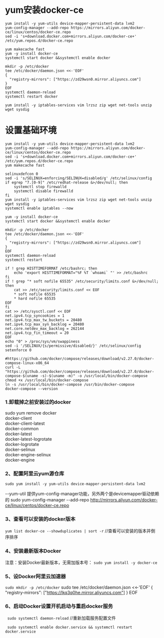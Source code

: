 # yum安装docker-ce

```shell
yum install -y yum-utils device-mapper-persistent-data lvm2
yum-config-manager --add-repo https://mirrors.aliyun.com/docker-ce/linux/centos/docker-ce.repo
sed -i 's+download.docker.com+mirrors.aliyun.com/docker-ce+' /etc/yum.repos.d/docker-ce.repo

yum makecache fast
yum -y install docker-ce
systemctl start docker &&systemctl enable docker

mkdir -p /etc/docker
tee /etc/docker/daemon.json <<-'EOF'
{
  "registry-mirrors": ["https://zd29wsn0.mirror.aliyuncs.com"]
}
EOF
systemctl daemon-reload
systemctl restart docker

yum install -y iptables-services vim lrzsz zip wget net-tools unzip wget sysdig
```



# 设置基础环境

```shell
yum install -y yum-utils device-mapper-persistent-data lvm2
yum-config-manager --add-repo https://mirrors.aliyun.com/docker-ce/linux/centos/docker-ce.repo
sed -i 's+download.docker.com+mirrors.aliyun.com/docker-ce+' /etc/yum.repos.d/docker-ce.repo
yum makecache fast

selinuxdefcon 0
sed -i 's/SELINUX=enforcing/SELINUX=disabled/g' /etc/selinux/config
if egrep "7.[0-9]" /etc/redhat-release &>/dev/null; then
    systemctl stop firewalld
    systemctl disable firewalld
fi
yum install -y iptables-services vim lrzsz zip wget net-tools unzip wget sysdig
systemctl enable iptables --now

yum -y install docker-ce
systemctl start docker &&systemctl enable docker

mkdir -p /etc/docker
tee /etc/docker/daemon.json <<-'EOF'
{
  "registry-mirrors": ["https://zd29wsn0.mirror.aliyuncs.com"]
}
EOF
systemctl daemon-reload
systemctl restart 

if ! grep HISTTIMEFORMAT /etc/bashrc; then
    echo 'export HISTTIMEFORMAT="%F %T `whoami` "' >> /etc/bashrc
fi
if ! grep "* soft nofile 65535" /etc/security/limits.conf &>/dev/null; then
    cat >> /etc/security/limits.conf << EOF
    * soft nofile 65535
    * hard nofile 65535
EOF
fi
cat >> /etc/sysctl.conf << EOF
net.ipv4.tcp_syncookies = 1
net.ipv4.tcp_max_tw_buckets = 20480
net.ipv4.tcp_max_syn_backlog = 20480
net.core.netdev_max_backlog = 262144
net.ipv4.tcp_fin_timeout = 20
EOF
echo "0" > /proc/sys/vm/swappiness
sed -i '/SELINUX/{s/permissive/disabled/}' /etc/selinux/config
setenforce 0

#https://github.com/docker/compose/releases/download/v2.27.0/docker-compose-linux-x86_64
curl -L "https://github.com/docker/compose/releases/download/v2.27.0/docker-compose-$(uname -s)-$(uname -m)" -o /usr/local/bin/docker-compose
chmod +x /usr/local/bin/docker-compose
ln -s /usr/local/bin/docker-compose /usr/bin/docker-compose
docker-compose --version
```



### 1.卸载掉之前安装过的docker

sudo yum remove docker \
                  docker-client \
                  docker-client-latest \
                  docker-common \
                  docker-latest \
                  docker-latest-logrotate \
                  docker-logrotate \
                  docker-selinux \
                  docker-engine-selinux \
                  docker-engine

### 2、配置阿里云yum源仓库

`sudo yum install -y yum-utils device-mapper-persistent-data lvm2`  

  --yum-util 提供yum-config-manager功能，另外两个是devicemapper驱动依赖的
sudo yum-config-manager --add-repo http://mirrors.aliyun.com/docker-ce/linux/centos/docker-ce.repo

###  3、查看可以安装的docker版本

 `yum list docker-ce --showduplicates | sort -r` //查看可以安装的版本并倒序排序

###  4、安装最新版本Docker

   注意：安装Docker最新版本，无需加版本号：
 `sudo yum install -y docker-ce`



###  5、设Docker阿里云加速器

`sudo mkdir -p /etc/docker`
sudo tee /etc/docker/daemon.json <<-'EOF'
{
  "registry-mirrors": ["https://lkq3q0he.mirror.aliyuncs.com"]
}
EOF

### 6、启动Docker设置开机启动与重启docker服务

` sudo systemctl daemon-reload` //重新加载服务配置文件

` sudo systemctl enable docker.service && systemctl restart docker.service`  